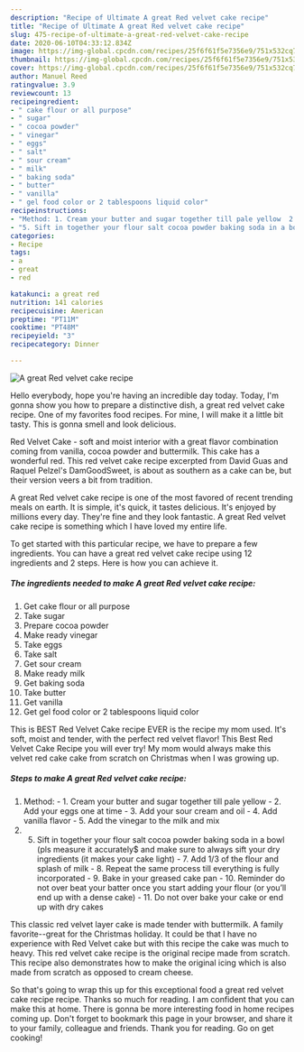 ```yaml
---
description: "Recipe of Ultimate A great Red velvet cake recipe"
title: "Recipe of Ultimate A great Red velvet cake recipe"
slug: 475-recipe-of-ultimate-a-great-red-velvet-cake-recipe
date: 2020-06-10T04:33:12.834Z
image: https://img-global.cpcdn.com/recipes/25f6f61f5e7356e9/751x532cq70/a-great-red-velvet-cake-recipe-recipe-main-photo.jpg
thumbnail: https://img-global.cpcdn.com/recipes/25f6f61f5e7356e9/751x532cq70/a-great-red-velvet-cake-recipe-recipe-main-photo.jpg
cover: https://img-global.cpcdn.com/recipes/25f6f61f5e7356e9/751x532cq70/a-great-red-velvet-cake-recipe-recipe-main-photo.jpg
author: Manuel Reed
ratingvalue: 3.9
reviewcount: 13
recipeingredient:
- " cake flour or all purpose"
- " sugar"
- " cocoa powder"
- " vinegar"
- " eggs"
- " salt"
- " sour cream"
- " milk"
- " baking soda"
- " butter"
- " vanilla"
- " gel food color or 2 tablespoons liquid color"
recipeinstructions:
- "Method: 1. Cream your butter and sugar together till pale yellow  2. Add your eggs one at time  3. Add your sour cream and oil  4. Add vanilla flavor  5. Add the vinegar to the milk and mix"
- "5. Sift in together your flour salt cocoa powder baking soda in a bowl (pls measure it accurately$ and make sure to always sift your dry ingredients (it makes your cake light)  7. Add 1/3 of the flour and splash of milk  8. Repeat the same process till everything is fully incorporated 9. Bake in your greased cake pan  10. Reminder do not over beat your batter once you start adding your flour (or you’ll end up with a dense cake) 11. Do not over bake your cake or end up with dry cakes"
categories:
- Recipe
tags:
- a
- great
- red

katakunci: a great red 
nutrition: 141 calories
recipecuisine: American
preptime: "PT11M"
cooktime: "PT48M"
recipeyield: "3"
recipecategory: Dinner

---
```



![A great Red velvet cake recipe](https://img-global.cpcdn.com/recipes/25f6f61f5e7356e9/751x532cq70/a-great-red-velvet-cake-recipe-recipe-main-photo.jpg)

Hello everybody, hope you're having an incredible day today. Today, I'm gonna show you how to prepare a distinctive dish, a great red velvet cake recipe. One of my favorites food recipes. For mine, I will make it a little bit tasty. This is gonna smell and look delicious.

Red Velvet Cake - soft and moist interior with a great flavor combination coming from vanilla, cocoa powder and buttermilk. This cake has a wonderful red. This red velvet cake recipe excerpted from David Guas and Raquel Pelzel&#39;s DamGoodSweet, is about as southern as a cake can be, but their version veers a bit from tradition.

A great Red velvet cake recipe is one of the most favored of recent trending meals on earth. It is simple, it's quick, it tastes delicious. It's enjoyed by millions every day. They're fine and they look fantastic. A great Red velvet cake recipe is something which I have loved my entire life.


To get started with this particular recipe, we have to prepare a few ingredients. You can have a great red velvet cake recipe using 12 ingredients and 2 steps. Here is how you can achieve it.

<!--inarticleads1-->

##### The ingredients needed to make A great Red velvet cake recipe:

1. Get  cake flour or all purpose
1. Take  sugar
1. Prepare  cocoa powder
1. Make ready  vinegar
1. Take  eggs
1. Take  salt
1. Get  sour cream
1. Make ready  milk
1. Get  baking soda
1. Take  butter
1. Get  vanilla
1. Get  gel food color or 2 tablespoons liquid color


This is BEST Red Velvet Cake recipe EVER is the recipe my mom used. It&#39;s soft, moist and tender, with the perfect red velvet flavor! This Best Red Velvet Cake Recipe you will ever try! My mom would always make this velvet red cake cake from scratch on Christmas when I was growing up. 

<!--inarticleads2-->

##### Steps to make A great Red velvet cake recipe:

1. Method: - 1. Cream your butter and sugar together till pale yellow  - 2. Add your eggs one at time  - 3. Add your sour cream and oil  - 4. Add vanilla flavor  - 5. Add the vinegar to the milk and mix
1. 5. Sift in together your flour salt cocoa powder baking soda in a bowl (pls measure it accurately$ and make sure to always sift your dry ingredients (it makes your cake light)  - 7. Add 1/3 of the flour and splash of milk  - 8. Repeat the same process till everything is fully incorporated - 9. Bake in your greased cake pan  - 10. Reminder do not over beat your batter once you start adding your flour (or you’ll end up with a dense cake) - 11. Do not over bake your cake or end up with dry cakes


This classic red velvet layer cake is made tender with buttermilk. A family favorite--great for the Christmas holiday. It could be that I have no experience with Red Velvet cake but with this recipe the cake was much to heavy. This red velvet cake recipe is the original recipe made from scratch. This recipe also demonstrates how to make the original icing which is also made from scratch as opposed to cream cheese. 

So that's going to wrap this up for this exceptional food a great red velvet cake recipe recipe. Thanks so much for reading. I am confident that you can make this at home. There is gonna be more interesting food in home recipes coming up. Don't forget to bookmark this page in your browser, and share it to your family, colleague and friends. Thank you for reading. Go on get cooking!
